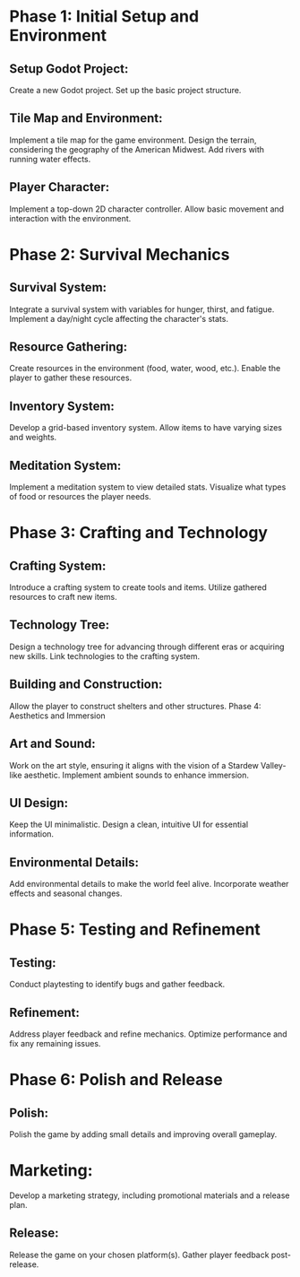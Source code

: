 # Phase 1: Initial Setup and Environment
## Setup Godot Project:

Create a new Godot project.
Set up the basic project structure.
## Tile Map and Environment:

Implement a tile map for the game environment.
Design the terrain, considering the geography of the American Midwest.
Add rivers with running water effects.
## Player Character:

Implement a top-down 2D character controller.
Allow basic movement and interaction with the environment.

# Phase 2: Survival Mechanics
## Survival System:

Integrate a survival system with variables for hunger, thirst, and fatigue.
Implement a day/night cycle affecting the character's stats.
## Resource Gathering:

Create resources in the environment (food, water, wood, etc.).
Enable the player to gather these resources.
## Inventory System:

Develop a grid-based inventory system.
Allow items to have varying sizes and weights.
## Meditation System:

Implement a meditation system to view detailed stats.
Visualize what types of food or resources the player needs.
# Phase 3: Crafting and Technology
## Crafting System:

Introduce a crafting system to create tools and items.
Utilize gathered resources to craft new items.
## Technology Tree:

Design a technology tree for advancing through different eras or acquiring new skills.
Link technologies to the crafting system.
## Building and Construction:

Allow the player to construct shelters and other structures.
Phase 4: Aesthetics and Immersion
## Art and Sound:

Work on the art style, ensuring it aligns with the vision of a Stardew Valley-like aesthetic.
Implement ambient sounds to enhance immersion.
## UI Design:

Keep the UI minimalistic.
Design a clean, intuitive UI for essential information.
## Environmental Details:

Add environmental details to make the world feel alive.
Incorporate weather effects and seasonal changes.
# Phase 5: Testing and Refinement
## Testing:

Conduct playtesting to identify bugs and gather feedback.
## Refinement:

Address player feedback and refine mechanics.
Optimize performance and fix any remaining issues.
# Phase 6: Polish and Release
## Polish:

Polish the game by adding small details and improving overall gameplay.
# Marketing:

Develop a marketing strategy, including promotional materials and a release plan.
## Release:

Release the game on your chosen platform(s).
Gather player feedback post-release.